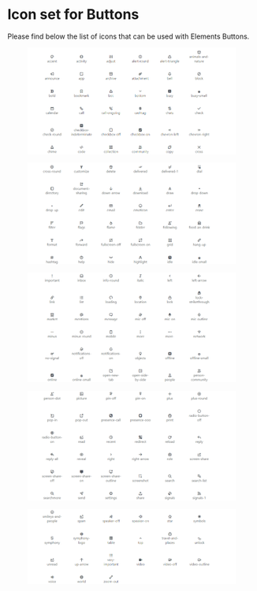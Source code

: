 # Icon set for Buttons

Please find below the list of icons that can be used with Elements Buttons.

<figure><img src="../../../../../.gitbook/assets/image (79).png" alt=""><figcaption></figcaption></figure>

<figure><img src="../../../../../.gitbook/assets/image (80).png" alt=""><figcaption></figcaption></figure>

<figure><img src="../../../../../.gitbook/assets/image (82).png" alt=""><figcaption></figcaption></figure>

<figure><img src="../../../../../.gitbook/assets/image (83).png" alt=""><figcaption></figcaption></figure>

<figure><img src="../../../../../.gitbook/assets/image (84).png" alt=""><figcaption></figcaption></figure>
